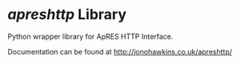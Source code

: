 # *apreshttp* Library
Python wrapper library for ApRES HTTP Interface.

Documentation can be found at http://jonohawkins.co.uk/apreshttp/
